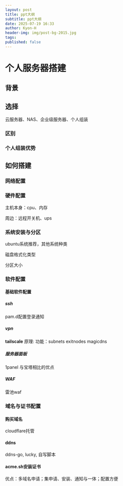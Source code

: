 ```yaml
---
layout: post
title: ppt大纲
subtitle: ppt大纲
date: 2025-07-19 16:33
author: Kyon-H
header-img: img/post-bg-2015.jpg
tags:
published: false
---
```

# 个人服务器搭建

## 背景

## 选择

云服务器、NAS、企业级服务器、个人组装

### 区别

### 个人组装优势

## 如何搭建

### 网络配置

### 硬件配置

主机本身：cpu、内存

周边：远程开关机、ups

### 系统安装与分区

ubuntu系统推荐，其他系统种类

磁盘格式化类型

分区大小
### 软件配置

#### 基础软件配置

##### ssh

pam.d配置登录通知

##### vpn

**tailscale**
原理: 
功能：subnets exitnodes magicdns
##### 服务器面板

1panel 与宝塔相比的优点
##### WAF

雷池waf

### 域名与证书配置

#### 购买域名

cloudflare托管

#### ddns

ddns-go, lucky, 自写脚本

#### acme.sh安装证书

优点：多域名申请；集申请、安装、通知与一体；配置方便
